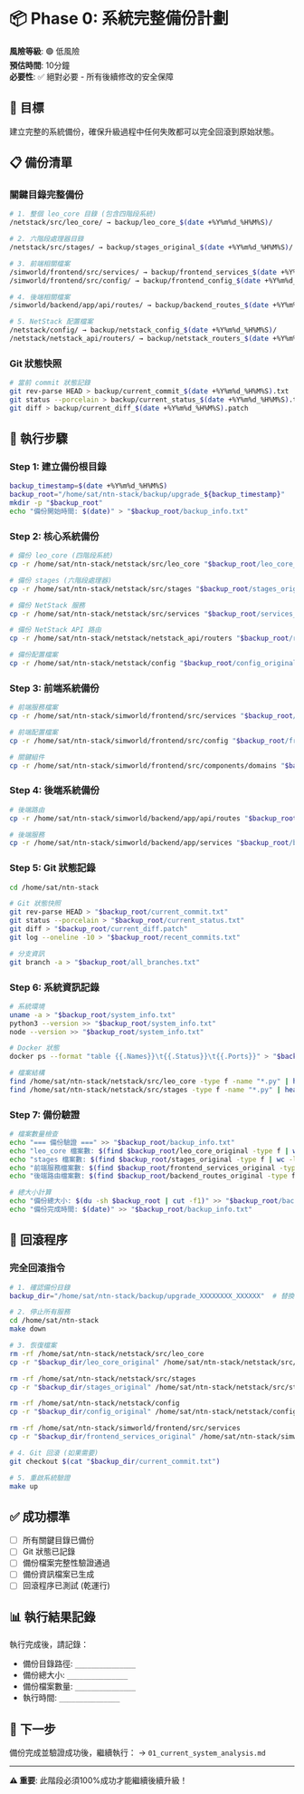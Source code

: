 # 📦 Phase 0: 系統完整備份計劃

**風險等級**: 🟢 低風險  
**預估時間**: 10分鐘  
**必要性**: ✅ 絕對必要 - 所有後續修改的安全保障

## 🎯 目標

建立完整的系統備份，確保升級過程中任何失敗都可以完全回滾到原始狀態。

## 📋 備份清單

### 關鍵目錄完整備份
```bash
# 1. 整個 leo_core 目錄 (包含四階段系統)
/netstack/src/leo_core/ → backup/leo_core_$(date +%Y%m%d_%H%M%S)/

# 2. 六階段處理器目錄
/netstack/src/stages/ → backup/stages_original_$(date +%Y%m%d_%H%M%S)/

# 3. 前端相關檔案
/simworld/frontend/src/services/ → backup/frontend_services_$(date +%Y%m%d_%H%M%S)/
/simworld/frontend/src/config/ → backup/frontend_config_$(date +%Y%m%d_%H%M%S)/

# 4. 後端相關檔案  
/simworld/backend/app/api/routes/ → backup/backend_routes_$(date +%Y%m%d_%H%M%S)/

# 5. NetStack 配置檔案
/netstack/config/ → backup/netstack_config_$(date +%Y%m%d_%H%M%S)/
/netstack/netstack_api/routers/ → backup/netstack_routers_$(date +%Y%m%d_%H%M%S)/
```

### Git 狀態快照
```bash
# 當前 commit 狀態記錄
git rev-parse HEAD > backup/current_commit_$(date +%Y%m%d_%H%M%S).txt
git status --porcelain > backup/current_status_$(date +%Y%m%d_%H%M%S).txt
git diff > backup/current_diff_$(date +%Y%m%d_%H%M%S).patch
```

## 🔧 執行步驟

### Step 1: 建立備份根目錄
```bash
backup_timestamp=$(date +%Y%m%d_%H%M%S)
backup_root="/home/sat/ntn-stack/backup/upgrade_${backup_timestamp}"
mkdir -p "$backup_root"
echo "備份開始時間: $(date)" > "$backup_root/backup_info.txt"
```

### Step 2: 核心系統備份
```bash
# 備份 leo_core (四階段系統)
cp -r /home/sat/ntn-stack/netstack/src/leo_core "$backup_root/leo_core_original"

# 備份 stages (六階段處理器)
cp -r /home/sat/ntn-stack/netstack/src/stages "$backup_root/stages_original"

# 備份 NetStack 服務
cp -r /home/sat/ntn-stack/netstack/src/services "$backup_root/services_original"

# 備份 NetStack API 路由
cp -r /home/sat/ntn-stack/netstack/netstack_api/routers "$backup_root/routers_original"

# 備份配置檔案
cp -r /home/sat/ntn-stack/netstack/config "$backup_root/config_original"
```

### Step 3: 前端系統備份
```bash
# 前端服務檔案
cp -r /home/sat/ntn-stack/simworld/frontend/src/services "$backup_root/frontend_services_original"

# 前端配置檔案
cp -r /home/sat/ntn-stack/simworld/frontend/src/config "$backup_root/frontend_config_original"

# 關鍵組件
cp -r /home/sat/ntn-stack/simworld/frontend/src/components/domains "$backup_root/frontend_domains_original"
```

### Step 4: 後端系統備份
```bash
# 後端路由
cp -r /home/sat/ntn-stack/simworld/backend/app/api/routes "$backup_root/backend_routes_original"

# 後端服務
cp -r /home/sat/ntn-stack/simworld/backend/app/services "$backup_root/backend_services_original"
```

### Step 5: Git 狀態記錄
```bash
cd /home/sat/ntn-stack

# Git 狀態快照
git rev-parse HEAD > "$backup_root/current_commit.txt"
git status --porcelain > "$backup_root/current_status.txt"
git diff > "$backup_root/current_diff.patch"
git log --oneline -10 > "$backup_root/recent_commits.txt"

# 分支資訊
git branch -a > "$backup_root/all_branches.txt"
```

### Step 6: 系統資訊記錄
```bash
# 系統環境
uname -a > "$backup_root/system_info.txt"
python3 --version >> "$backup_root/system_info.txt"
node --version >> "$backup_root/system_info.txt"

# Docker 狀態
docker ps --format "table {{.Names}}\t{{.Status}}\t{{.Ports}}" > "$backup_root/docker_status.txt"

# 檔案結構
find /home/sat/ntn-stack/netstack/src/leo_core -type f -name "*.py" | head -20 > "$backup_root/leo_core_files.txt"
find /home/sat/ntn-stack/netstack/src/stages -type f -name "*.py" | head -20 > "$backup_root/stages_files.txt"
```

### Step 7: 備份驗證
```bash
# 檔案數量檢查
echo "=== 備份驗證 ===" >> "$backup_root/backup_info.txt"
echo "leo_core 檔案數: $(find $backup_root/leo_core_original -type f | wc -l)" >> "$backup_root/backup_info.txt"
echo "stages 檔案數: $(find $backup_root/stages_original -type f | wc -l)" >> "$backup_root/backup_info.txt"
echo "前端服務檔案數: $(find $backup_root/frontend_services_original -type f | wc -l)" >> "$backup_root/backup_info.txt"
echo "後端路由檔案數: $(find $backup_root/backend_routes_original -type f | wc -l)" >> "$backup_root/backup_info.txt"

# 總大小計算
echo "備份總大小: $(du -sh $backup_root | cut -f1)" >> "$backup_root/backup_info.txt"
echo "備份完成時間: $(date)" >> "$backup_root/backup_info.txt"
```

## 🚨 回滾程序

### 完全回滾指令
```bash
# 1. 確認備份目錄
backup_dir="/home/sat/ntn-stack/backup/upgrade_XXXXXXXX_XXXXXX"  # 替換為實際時間戳

# 2. 停止所有服務
cd /home/sat/ntn-stack
make down

# 3. 恢復檔案
rm -rf /home/sat/ntn-stack/netstack/src/leo_core
cp -r "$backup_dir/leo_core_original" /home/sat/ntn-stack/netstack/src/leo_core

rm -rf /home/sat/ntn-stack/netstack/src/stages  
cp -r "$backup_dir/stages_original" /home/sat/ntn-stack/netstack/src/stages

rm -rf /home/sat/ntn-stack/netstack/config
cp -r "$backup_dir/config_original" /home/sat/ntn-stack/netstack/config

rm -rf /home/sat/ntn-stack/simworld/frontend/src/services
cp -r "$backup_dir/frontend_services_original" /home/sat/ntn-stack/simworld/frontend/src/services

# 4. Git 回滾 (如果需要)
git checkout $(cat "$backup_dir/current_commit.txt")

# 5. 重啟系統驗證
make up
```

## ✅ 成功標準

- [ ] 所有關鍵目錄已備份
- [ ] Git 狀態已記錄  
- [ ] 備份檔案完整性驗證通過
- [ ] 備份資訊檔案已生成
- [ ] 回滾程序已測試 (乾運行)

## 📊 執行結果記錄

執行完成後，請記錄：
- 備份目錄路徑: `_______________`
- 備份總大小: `_______________`
- 備份檔案數量: `_______________`
- 執行時間: `_______________`

## 🔗 下一步

備份完成並驗證成功後，繼續執行：
→ `01_current_system_analysis.md`

---
**⚠️ 重要**: 此階段必須100%成功才能繼續後續升級！
